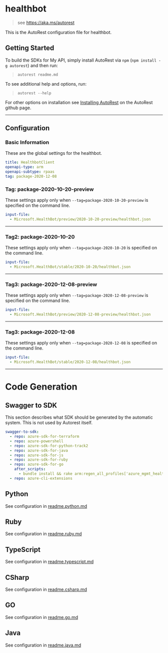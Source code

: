 # healthbot

> see https://aka.ms/autorest

This is the AutoRest configuration file for healthbot.

## Getting Started

To build the SDKs for My API, simply install AutoRest via `npm` (`npm install -g autorest`) and then run:

> `autorest readme.md`

To see additional help and options, run:

> `autorest --help`

For other options on installation see [Installing AutoRest](https://aka.ms/autorest/install) on the AutoRest github page.

---

## Configuration

### Basic Information

These are the global settings for the healthbot.

```yaml
title: HealthbotClient
openapi-type: arm
openapi-subtype: rpaas
tag: package-2020-12-08
```


### Tag: package-2020-10-20-preview

These settings apply only when `--tag=package-2020-10-20-preview` is specified on the command line.

```yaml $(tag) == 'package-2020-10-20-preview'
input-file:
  - Microsoft.HealthBot/preview/2020-10-20-preview/healthbot.json
```

---

### Tag2: package-2020-10-20

These settings apply only when `--tag=package-2020-10-20` is specified on the command line.

```yaml $(tag) == 'package-2020-10-20'
input-file:
  - Microsoft.HealthBot/stable/2020-10-20/healthbot.json
```

---

### Tag3: package-2020-12-08-preview

These settings apply only when `--tag=package-2020-12-08-preview` is specified on the command line.

```yaml $(tag) == 'package-2020-12-08-preview'
input-file:
  - Microsoft.HealthBot/preview/2020-12-08-preview/healthbot.json
```

---

### Tag3: package-2020-12-08

These settings apply only when `--tag=package-2020-12-08` is specified on the command line.

```yaml $(tag) == 'package-2020-12-08'
input-file:
  - Microsoft.HealthBot/stable/2020-12-08/healthbot.json
```

---

# Code Generation

## Swagger to SDK

This section describes what SDK should be generated by the automatic system.
This is not used by Autorest itself.

```yaml $(swagger-to-sdk)
swagger-to-sdk:
  - repo: azure-sdk-for-terraform
  - repo: azure-powershell
  - repo: azure-sdk-for-python-track2
  - repo: azure-sdk-for-java
  - repo: azure-sdk-for-js
  - repo: azure-sdk-for-ruby
  - repo: azure-sdk-for-go
    after_scripts:
      - bundle install && rake arm:regen_all_profiles['azure_mgmt_healthbot']
  - repo: azure-cli-extensions
```

## Python

See configuration in [readme.python.md](./readme.python.md)

## Ruby

See configuration in [readme.ruby.md](./readme.ruby.md)

## TypeScript

See configuration in [readme.typescript.md](./readme.typescript.md)

## CSharp

See configuration in [readme.csharp.md](./readme.csharp.md)

## GO

See configuration in [readme.go.md](./readme.go.md)

## Java

See configuration in [readme.java.md](./readme.java.md)
